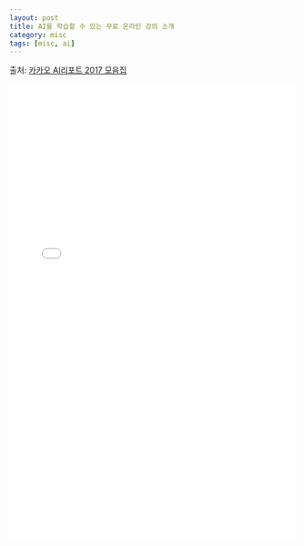 ```yaml
---
layout: post
title: AI를 학습할 수 있는 무료 온라인 강의 소개
category: misc
tags: [misc, ai]
---
```


출처: [카카오 AI리포트 2017 모음집](https://brunch.co.kr/@kakao-it/171)

<embed src="/assets/pdf/ai_online_course.pdf" type="application/pdf" width="100%" height="800em" />
